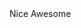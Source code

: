 <stellar-toggle type="radio" name="option-three" label="Do you want things?">
	<stellar-toggle-option name="one" value="one">Nice</stellar-toggle-option>
	<stellar-toggle-option name="two" value="two">Awesome</stellar-toggle-option>
</stellar-toggle>
